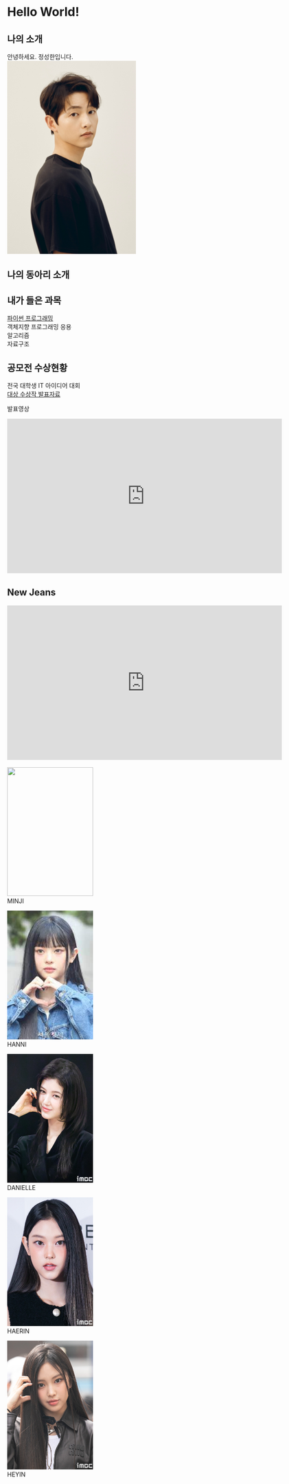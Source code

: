 # Hello World!

## 나의 소개 
안녕하세요. 정성한입니다.<br>
<img src="SSI_20210702145200_O2.jpg" width = "300px" height = "450px"/> <br>
## 나의 동아리 소개

## 내가 들은 과목 
[파이썬 프로그래밍](http://https://www.python.org/) <br>
객체지향 프로그래밍 응용 <br>
알고리즘 <br>
자료구조<br>

## 공모전 수상현황 
전국 대학생 IT 아이디어 대회 <br>
[대상 수상작 발표자료](/presentaion.pptx) 

발표영상

<iframe width="640" height="360" src="https://www.youtube.com/embed/js1CtxSY38I" title="NewJeans (뉴진스) &#39;Attention&#39; Official MV" frameborder="0" allow="accelerometer; autoplay; clipboard-write; encrypted-media; gyroscope; picture-in-picture; web-share" allowfullscreen></iframe>
 
 ## New Jeans 
<iframe width="640" height="360" src="
https://i.namu.wiki/i/Sy8wbFwGfwbF1LkHD7VmwalnZ8riJqKEHFfN8pj8s1_GP3MZ2rRECPcPqKwwOu3h3tRr3147a-xH5Hucz0-Ukg.mp4" title="NewJeans (뉴진스) &#39;Attention&#39; Official MV" frameborder="0" allow="accelerometer; autoplay; clipboard-write; encrypted-media; gyroscope; picture-in-picture; web-share" allowfullscreen></iframe>

<img src="e549ece10c7c8feb2d3feefdfe69bb11_res.jpg" width="200" height="300"><br>
MINJI

<img src="hanni.jpg" width="200" height="300"><br>
HANNI

<img src="fe05b63e-1fd9-4ee9-8e4c-0e30511772d2.jpg" width="200" height="300"><br>
DANIELLE

<img src="b0bb64c1-989a-4ff6-abeb-fd92e81eda16.jpg" width="200" height="300"><br>
HAERIN

<img src="942e14c8-c3b8-4b81-805e-e21259442d27.jpg" width="200" height="300"><br>
HEYIN 


